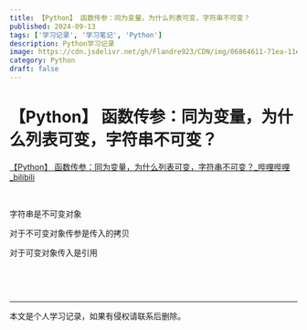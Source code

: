 ```yaml
---
title: 【Python】 函数传参：同为变量，为什么列表可变，字符串不可变？
published: 2024-09-13
tags: ['学习记录', '学习笔记', 'Python']
description: Python学习记录
image: https://cdn.jsdelivr.net/gh/Flandre923/CDN/img/06864611-71ea-11ef-b73c-ba1ea485754b.jpg
category: Python
draft: false
---
```



# 【Python】 函数传参：同为变量，为什么列表可变，字符串不可变？

[【Python】 函数传参：同为变量，为什么列表可变，字符串不可变？_哔哩哔哩_bilibili](https://www.bilibili.com/video/BV1yM4m1y7is/?spm_id_from=333.999.0.0&vd_source=f5ab73e8b88cb4cb94d904126cdfeb27)

‍

字符串是不可变对象

对于不可变对象传参是传入的拷贝

对于可变对象传入是引用

‍

‍

---
本文是个人学习记录，如果有侵权请联系后删除。
